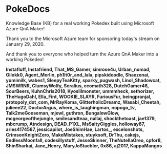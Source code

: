 # PokeDocs
Knowledge Base (KB) for a real working Pokedex built using Microsoft Azure QnA Maker!

Thank you to the Microsoft Azure team for sponsoring today's stream on January 29, 2020.

And thank you to everyone who helped turn the Azure QnA Maker into a working Pokedex!

**Instafluff, Instafriend, That_MS_Gamer, simrose4u, Urban_nomad, Gilokk0, Agent_Merlin, ph1lt0r_and_lala, pipskidoodle, Shaezonai, yumimilk, wabes1, SleepyTeaKitty, sparky_pugwash, Linol_Shadowcat, JMSWRNR, ClumsyWolfy, Seralius, ecomath328, DutchGamer46, SourBeers, KuhnChris2018, Kyoslilmonster, ummmheck, sethorizer, TheHugoDahl, Ella_Fint, WOOKIE_SLAYR, FuriousFur, beingpranjal, protopoly_dot_com, MrRayKoma, GlitterholicDreamz, Wasabi_Cheetah, julieee22, DoctorArgus, where_is_laughingman, nopogo_tv, Talk2meGooseman, mjewl, guthron, BungalowGlow, mcgeorgeofthejungle, smilesandteaa, nallaj, shockthetoast, jae1379, mbcrump, Atndesign, DEAD_P1XL, MsSaltyGiggles, holloway87, aries4174587, jessicapilot, JoeShimHae, Lartos_, excelonshots, CrimsonKnightZero, MakeMistakes, stuyksoft, DrThu, cakejs, EndlessMoonfall, codesillystuff, JesseSkinner, TheNutellaOreo, cpfor8, ShinSharkai, Jane_Henry, MaryJoStaebler, 0x86, aj2017, KappaMangos**
